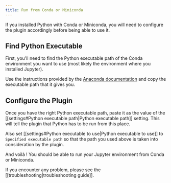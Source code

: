 ```yaml
---
title: Run from Conda or Miniconda
---
```

If you installed Python with Conda or Miniconda, you will need to configure the plugin accordingly before being able to use it.
## Find Python Executable

First, you'll need to find the Python executable path of the Conda environment you want to use (most likely the environment where you installed Jupyter).

Use the instructions provided by the [Anaconda documentation](https://docs.anaconda.com/free/working-with-conda/configurations/python-path/) and copy the executable path that it gives you.
## Configure the Plugin

Once you have the right Python executable path, paste it as the value of the [[settings#Python executable path|Python executable path]] setting. This will tell the plugin that Python has to be run from this place.

Also set [[settings#Python executable to use|Python executable to use]] to `Specified executable path` so that the path you used above is taken into consideration by the plugin.

And voilà ! You should be able to run your Jupyter environment from Conda or Miniconda.

If you encounter any problem, please see the [[troubleshooting|troubleshooting guide]].